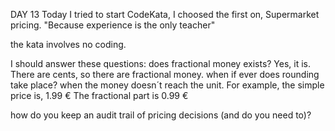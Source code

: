 DAY 13
Today I tried to start CodeKata, I choosed  the first on, Supermarket pricing.
"Because experience is the only teacher"

the kata involves no coding. 

I should answer these questions:
does fractional money exists? Yes, it is. There are cents, so there are fractional money.
when if ever does rounding take place? when the money doesn´t reach the unit. For example, the simple price is, 1.99 € 
The fractional part is 0.99 € 

how do you keep an audit trail of pricing decisions (and do you need to)?
